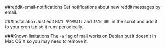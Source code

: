 ##reddit-email-notifications
Get notifications about new reddit messages by email.

###Installation
Just edit `MAIL` `FROMMAIL` and `JSON_URL` in the script and add it to your cron tab so it runs periodically.

###Known limitations
The `-a` flag of mail works on Debian but it doesn't in Mac OS X so you may need to remove it.